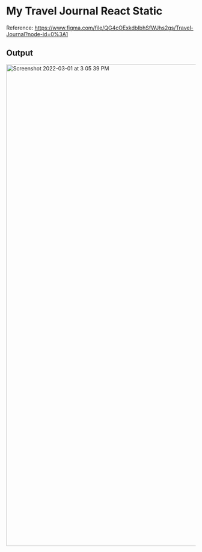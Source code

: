 # My Travel Journal React Static

Reference: https://www.figma.com/file/QG4cOExkdbIbhSfWJhs2gs/Travel-Journal?node-id=0%3A1

## Output
<img width="1280" alt="Screenshot 2022-03-01 at 3 05 39 PM" src="https://user-images.githubusercontent.com/9396084/156143705-4ec0440c-14a6-437d-8f7e-c2fd4055cfc4.png">
